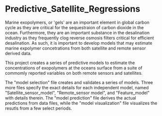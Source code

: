 # Predictive_Satellite_Regressions


Marine exopolymers, or 'gels' are an important element in global carbon cycle as they are critical for the sequestraion of carbon dioxide in the ocean. Furthermore, they are an important substance in the desalination industry as they frequently clog reverse osmosis filters critical for efficient desalination. As such, it is important to develop models that may estimate marine expolymer concetrations from both satellite and remote sensor derived data.

This project creates a series of predictive models to estimate the concentrations of exopolymers at the oceans surface from a suite of commomly reported variables on both remote sensors and satellites. 

The "model selection" file creates and validates a series of models. Three more files specify the exact details for each independent model, named "Satellite_sensor_model", "Remote_sensor model", and "Feature_model" with details therein. The "model prediction" file derives the actual predictions from data files, while the "model visualization" file visualizes the resutls from a few select periods.

